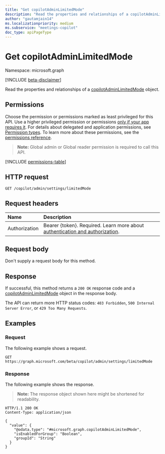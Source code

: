 ```yaml
---
title: "Get copilotAdminLimitedMode"
description: "Read the properties and relationships of a copilotAdminLimitedMode object."
author: "gautamjain14"
ms.localizationpriority: medium
ms.subservice: "meetings-copilot"
doc_type: apiPageType
---
```


# Get copilotAdminLimitedMode

Namespace: microsoft.graph

[!INCLUDE [beta-disclaimer](../../includes/beta-disclaimer.md)]

Read the properties and relationships of a [copilotAdminLimitedMode](../resources/copilotadminlimitedmode.md) object.

## Permissions

Choose the permission or permissions marked as least privileged for this API. Use a higher privileged permission or permissions [only if your app requires it](/graph/permissions-overview#best-practices-for-using-microsoft-graph-permissions). For details about delegated and application permissions, see [Permission types](/graph/permissions-overview#permission-types). To learn more about these permissions, see the [permissions reference](/graph/permissions-reference).

<!-- {
  "blockType": "permissions",
  "name": "copilotadminlimitedmode-get-permissions"
}
-->
> **Note:** Global admin or Global reader permission is required to call this API.

<!-- { "blockType": "permissions", "name": "copilotadminlimitedmode_get" } -->
[!INCLUDE [permissions-table](../includes/permissions/copilotadminlimitedmode-get-permissions.md)]


## HTTP request

<!-- {
  "blockType": "ignored"
}
-->
``` http
GET /copilot/admin/settings/limitedMode
```
## Request headers

|Name|Description|
|:---|:---|
|Authorization|Bearer {token}. Required. Learn more about [authentication and authorization](/graph/auth/auth-concepts).|

## Request body

Don't supply a request body for this method.

## Response

If successful, this method returns a `200 OK` response code and a [copilotAdminLimitedMode](../resources/copilotadminlimitedmode.md) object in the response body.

The API can return more HTTP status codes: `403 Forbidden`, `500 Internal Server Error`, or `429 Too Many Requests`.

## Examples

### Request

The following example shows a request.
<!-- {
  "blockType": "request",
  "name": "get_copilotadminlimitedmode"
}
-->
``` http
GET https://graph.microsoft.com/beta/copilot/admin/settings/limitedMode
```


### Response

The following example shows the response.
>**Note:** The response object shown here might be shortened for readability.
<!-- {
  "blockType": "response",
  "truncated": true,
  "@odata.type": "microsoft.graph.copilotAdminLimitedMode"
}
-->
``` http
HTTP/1.1 200 OK
Content-Type: application/json

{
  "value": {
    "@odata.type": "#microsoft.graph.copilotAdminLimitedMode",
    "isEnabledForGroup": "Boolean",
    "groupId": "String"
  }
}
```

